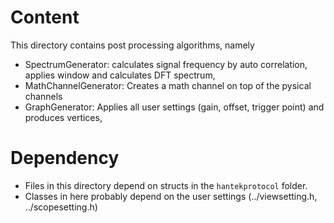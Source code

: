 # Content
This directory contains post processing algorithms, namely

* SpectrumGenerator: calculates signal frequency by auto correlation, applies window and calculates DFT spectrum,
* MathChannelGenerator: Creates a math channel on top of the pysical channels
* GraphGenerator: Applies all user settings (gain, offset, trigger point) and produces vertices,

# Dependency
* Files in this directory depend on structs in the `hantekprotocol` folder.
* Classes in here probably depend on the user settings (../viewsetting.h, ../scopesetting.h)
